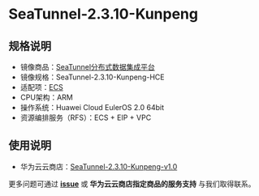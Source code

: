 # SeaTunnel-2.3.10-Kunpeng

## 规格说明

- 镜像商品：[SeaTunnel分布式数据集成平台]()
- 镜像规格：SeaTunnel-2.3.10-Kunpeng-HCE
- 适配项：[ECS](https://support.huaweicloud.com/ecs/index.html)
- CPU架构：ARM
- 操作系统：Huawei Cloud EulerOS 2.0 64bit
- 资源编排服务（RFS）：ECS + EIP + VPC

## 使用说明

- 华为云云商店：[SeaTunnel-2.3.10-Kunpeng-v1.0](./docs/usage.md)

更多问题可通过 [**issue**](https://github.com/HuaweiCloudDeveloper/seaTunnel-image/issues) 或 **华为云云商店指定商品的服务支持** 与我们取得联系。
